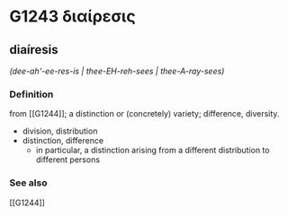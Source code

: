 # G1243 διαίρεσις

## diaíresis

_(dee-ah'-ee-res-is | thee-EH-reh-sees | thee-A-ray-sees)_

### Definition

from [[G1244]]; a distinction or (concretely) variety; difference, diversity.

- division, distribution
- distinction, difference
  - in particular, a distinction arising from a different distribution to different persons

### See also

[[G1244]]

